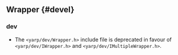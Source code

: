 Wrapper {#devel}
-------

### dev

* The `<yarp/dev/Wrapper.h>` include file is deprecated in favour of
  `<yarp/dev/IWrapper.h>` and `<yarp/dev/IMultipleWrapper.h>`.
